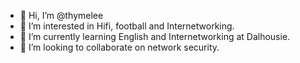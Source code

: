 - 👋 Hi, I’m @thymelee
- 👀 I’m interested in Hifi, football and Internetworking.
- 🌱 I’m currently learning English and Internetworking at Dalhousie.
- 💞️ I’m looking to collaborate on network security.

<!---
thymelee/thymelee is a ✨ special ✨ repository because its `README.md` (this file) appears on your GitHub profile.
You can click the Preview link to take a look at your changes.
--->
